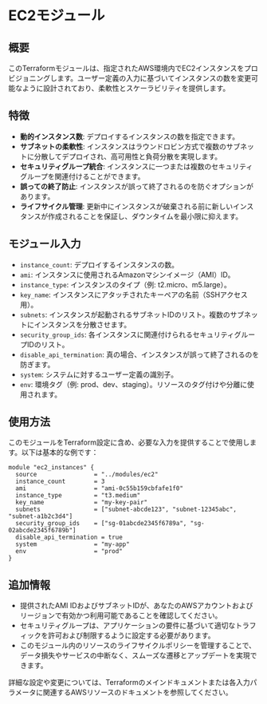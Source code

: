 # EC2モジュール

## 概要
このTerraformモジュールは、指定されたAWS環境内でEC2インスタンスをプロビジョニングします。ユーザー定義の入力に基づいてインスタンスの数を変更可能なように設計されており、柔軟性とスケーラビリティを提供します。

## 特徴
- **動的インスタンス数**: デプロイするインスタンスの数を指定できます。
- **サブネットの柔軟性**: インスタンスはラウンドロビン方式で複数のサブネットに分散してデプロイされ、高可用性と負荷分散を実現します。
- **セキュリティグループ統合**: インスタンスに一つまたは複数のセキュリティグループを関連付けることができます。
- **誤っての終了防止**: インスタンスが誤って終了されるのを防ぐオプションがあります。
- **ライフサイクル管理**: 更新中にインスタンスが破棄される前に新しいインスタンスが作成されることを保証し、ダウンタイムを最小限に抑えます。

## モジュール入力
- `instance_count`: デプロイするインスタンスの数。
- `ami`: インスタンスに使用されるAmazonマシンイメージ（AMI）ID。
- `instance_type`: インスタンスのタイプ（例: t2.micro、m5.large）。
- `key_name`: インスタンスにアタッチされたキーペアの名前（SSHアクセス用）。
- `subnets`: インスタンスが起動されるサブネットIDのリスト。複数のサブネットにインスタンスを分散させます。
- `security_group_ids`: 各インスタンスに関連付けられるセキュリティグループIDのリスト。
- `disable_api_termination`: 真の場合、インスタンスが誤って終了されるのを防ぎます。
- `system`: システムに対するユーザー定義の識別子。
- `env`: 環境タグ（例: prod、dev、staging）。リソースのタグ付けや分離に使用されます。

## 使用方法
このモジュールをTerraform設定に含め、必要な入力を提供することで使用します。以下は基本的な例です：

```hcl
module "ec2_instances" {
  source                = "../modules/ec2"
  instance_count        = 3
  ami                   = "ami-0c55b159cbfafe1f0"
  instance_type         = "t3.medium"
  key_name              = "my-key-pair"
  subnets               = ["subnet-abcde123", "subnet-12345abc", "subnet-a1b2c3d4"]
  security_group_ids    = ["sg-01abcde2345f6789a", "sg-02abcde2345f6789b"]
  disable_api_termination = true
  system                = "my-app"
  env                   = "prod"
}
```

## 追加情報
- 提供されたAMI IDおよびサブネットIDが、あなたのAWSアカウントおよびリージョンで有効かつ利用可能であることを確認してください。
- セキュリティグループは、アプリケーションの要件に基づいて適切なトラフィックを許可および制限するように設定する必要があります。
- このモジュール内のリソースのライフサイクルポリシーを管理することで、データ損失やサービスの中断なく、スムーズな遷移とアップデートを実現できます。

詳細な設定や変更については、Terraformのメインドキュメントまたは各入力パラメータに関連するAWSリソースのドキュメントを参照してください。
